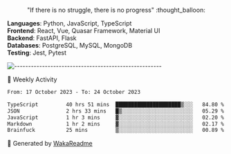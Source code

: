 <p align="center"> 
  "If there is no struggle, there is no progress" :thought_balloon:
</p>

<p align="left">
  <strong>Languages</strong>: Python, JavaScript, TypeScript<br>
  <strong>Frontend</strong>: React, Vue, Quasar Framework, Material UI<br>
  <strong>Backend</strong>: FastAPI, Flask<br>
  <strong>Databases</strong>: PostgreSQL, MySQL, MongoDB<br>
  <strong>Testing</strong>: Jest, Pytest<br>
</p>

![-----------------------------------------------------](https://raw.githubusercontent.com/andreasbm/readme/master/assets/lines/vintage.png)

🎯 Weekly Activity

<!--START_SECTION:waka-->

```txt
From: 17 October 2023 - To: 24 October 2023

TypeScript         40 hrs 51 mins  █████████████████████▒░░░   84.80 %
JSON               2 hrs 33 mins   █▒░░░░░░░░░░░░░░░░░░░░░░░   05.29 %
JavaScript         1 hr 3 mins     ▓░░░░░░░░░░░░░░░░░░░░░░░░   02.20 %
Markdown           1 hr 2 mins     ▓░░░░░░░░░░░░░░░░░░░░░░░░   02.17 %
Brainfuck          25 mins         ▒░░░░░░░░░░░░░░░░░░░░░░░░   00.89 %
```

<!--END_SECTION:waka-->


🚀 Generated by [WakaReadme](https://github.com/athul/waka-readme)
